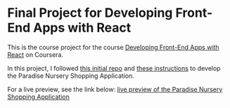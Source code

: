 Final Project for Developing Front-End Apps with React
===

This is the course project for the course [Developing Front-End Apps with React](https://www.coursera.org/learn/developing-frontend-apps-with-react?specialization=ibm-full-stack-cloud-developer) on Coursera.

In this project, I followed [this initial repo](https://github.com/ibm-developer-skills-network/e-plantShopping.git) and [these instructions](https://cf-courses-data.static.labs.skills.network/Q9oXyc0bGF8VUe7bz8YxMA.md.html) to develop the Paradise Nursery Shopping Application.

For a live preview, see the link below:
[live preview of the Paradise Nursery Shopping Application](https://algorithmx.github.io/coursework/IBMReact)
